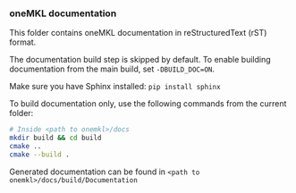 ### oneMKL documentation

This folder contains oneMKL documentation in reStructuredText (rST) format.

The documentation build step is skipped by default.
To enable building documentation from the main build, set `-DBUILD_DOC=ON`.

Make sure you have Sphinx installed:
`pip install sphinx`

To build documentation only, use the following commands from the current folder:
```bash
# Inside <path to onemkl>/docs
mkdir build && cd build
cmake ..
cmake --build .
```
Generated documentation can be found in `<path to onemkl>/docs/build/Documentation`

